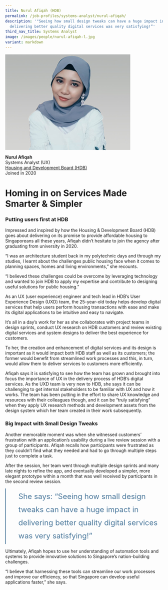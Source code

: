 ```yaml
---
title: Nurul Afiqah (HDB)
permalink: /job-profiles/systems-analyst/nurul-afiqah/
description: '"Seeing how small design tweaks can have a huge impact in
  delivering better quality digital services was very satisfying!”'
third_nav_title: Systems Analyst
image: /images/people/nurul-afiqah-l.jpg
variant: markdown
---
```

<img src="/images/people/nurul-afiqah-l.jpg" alt="Nurul Afiqah" style="width:400px;" align="left">
<br clear="left">

**Nurul Afiqah**<br>
Systems Analyst (UX)<br>
[Housing and Development Board (HDB)](https://www.hdb.gov.sg/cs/infoweb/about-us)<br>
Joined in 2020


# Homing in on Services Made Smarter &amp; Simpler


### Putting users first at HDB

Impressed and inspired by how the Housing &amp; Development Board (HDB) goes about delivering on its promise to provide affordable housing to Singaporeans all these years, Afiqah didn’t hesitate to join the agency after graduating from university in 2020.

“I was an architecture student back in my polytechnic days and through my studies, I learnt about the challenges public housing face when it comes to planning spaces, homes and living environments,” she recounts.

“I believed these challenges could be overcome by leveraging technology and wanted to join HDB to apply my expertise and contribute to designing useful solutions for public housing.”

As an UX (user experience) engineer and tech lead in HDB’s User Experience Design (UXD) team, the 25-year-old today helps develop digital services that help users perform housing transactions with ease and make its digital applications to be intuitive and easy to navigate.

It’s all in a day’s work for her as she collaborates with project teams in design sprints, conduct UX research on HDB customers and review existing digital services and system designs to deliver the best experience for customers.

To her, the creation and enhancement of digital services and its design is important as it would impact both HDB staff as well as its customers; the former would benefit from streamlined work processes and this, in turn, would allow them to deliver services to customers more efficiently.

Afiqah says it is satisfying to see how the team has grown and brought into focus the importance of UX in the delivery process of HDB’s digital services. As the UXD team is very new to HDB, she says it can be challenging to get internal stakeholders to be familiar with UX and how it works. The team has been putting in the effort to share UX knowledge and resources with their colleagues though, and it can be “truly satisfying” when they apply UX research methods and development assets from the design system which her team created in their work subsequently.

### Big Impact with Small Design Tweaks

Another memorable moment was when she witnessed customers’ frustration with an application’s usability during a live review session with a group of participants. Afiqah recalls how participants were frustrated as they couldn’t find what they needed and had to go through multiple steps just to complete a task.

After the session, her team went through multiple design sprints and many late nights to refine the app, and eventually developed a simpler, more elegant prototype within a month that was well received by participants in the second review session.

<div style="font-size:24px; font-weight: 400; line-height: 1.75; color: #4B789B; padding: 5px 0px 5px 40px; margin-left: 0; border-left: 2px solid">She says: “Seeing how small design tweaks can have a huge impact in delivering better quality digital services was very satisfying!”</div>

Ultimately, Afiqah hopes to use her understanding of automation tools and systems to provide innovative solutions to Singapore’s nation-building challenges.

“I believe that harnessing these tools can streamline our work processes and improve our efficiency, so that Singapore can develop useful applications faster,” she says.